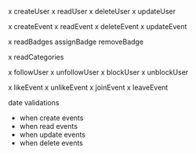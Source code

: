 x createUser
x readUser
x deleteUser
x updateUser

x createEvent
x readEvent
x deleteEvent
x updateEvent

x readBadges
assignBadge
removeBadge

x readCategories

x followUser
x unfollowUser
x blockUser
x unblockUser

x likeEvent
x unlikeEvent
x joinEvent
x leaveEvent

date validations

- when create events
- when read events
- when update events
- when delete events
